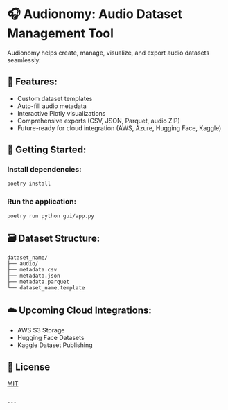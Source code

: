 # 🎧 Audionomy: Audio Dataset Management Tool

Audionomy helps create, manage, visualize, and export audio datasets seamlessly.

## 📌 Features:
- Custom dataset templates
- Auto-fill audio metadata
- Interactive Plotly visualizations
- Comprehensive exports (CSV, JSON, Parquet, audio ZIP)
- Future-ready for cloud integration (AWS, Azure, Hugging Face, Kaggle)

## 🚀 Getting Started:
### Install dependencies:
```bash
poetry install
```

### Run the application:
```bash
poetry run python gui/app.py
```

## 🗃️ Dataset Structure:
```
dataset_name/
├── audio/
├── metadata.csv
├── metadata.json
├── metadata.parquet
└── dataset_name.template
```

## ☁️ Upcoming Cloud Integrations:
- AWS S3 Storage
- Hugging Face Datasets
- Kaggle Dataset Publishing

## 📜 License
[MIT](LICENSE)
```

---
